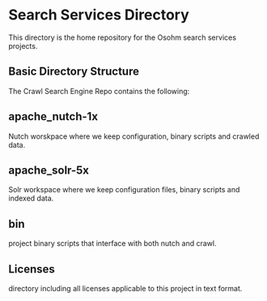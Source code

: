 Search Services Directory
=========================

This directory is the home repository for the Osohm search services projects.

Basic Directory Structure
-------------------------

The Crawl Search Engine Repo contains the following:

## apache_nutch-1x
Nutch worskpace where we keep configuration, binary scripts and crawled 
data.

## apache_solr-5x
Solr workspace where we keep configuration files, binary scripts and 
indexed data.

## bin 
project binary scripts that interface with both nutch and crawl.

## Licenses
directory including all licenses applicable to this project in text format.
